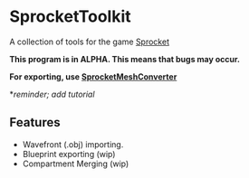 # SprocketToolkit
A collection of tools for the game [Sprocket](https://store.steampowered.com/app/1674170/Sprocket/)

**This program is in ALPHA. This means that bugs may occur.**

**For exporting, use [SprocketMeshConverter](https://github.com/ArgoreOfficial/SprocketMeshConverter)**

**reminder; add tutorial*

## Features
- Wavefront (.obj) importing.
- Blueprint exporting (wip)
- Compartment Merging (wip)
